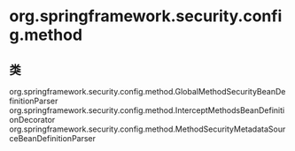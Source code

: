 # org.springframework.security.config.method

## 类

org.springframework.security.config.method.GlobalMethodSecurityBeanDefinitionParser
org.springframework.security.config.method.InterceptMethodsBeanDefinitionDecorator
org.springframework.security.config.method.MethodSecurityMetadataSourceBeanDefinitionParser




